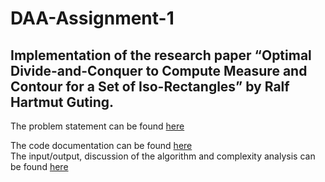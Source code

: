 # DAA-Assignment-1

## Implementation of the research paper “Optimal Divide-and-Conquer to Compute Measure and Contour for a Set of Iso-Rectangles” by Ralf Hartmut Guting.
The problem statement can be found [here](./Assignment%201.pdf)<br/>

The code documentation can be found [here](./documentation/html_main/html/index.html)<br/>
The input/output, discussion of the algorithm and complexity analysis can be found [here](./documentation/html_sub/demo_links.html)
